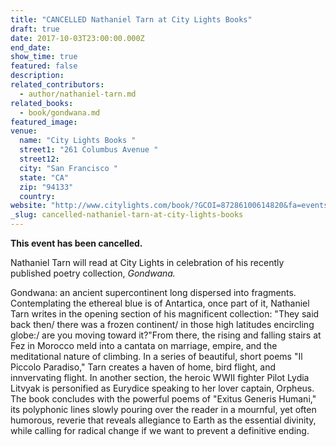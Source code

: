 ```yaml
---
title: "CANCELLED Nathaniel Tarn at City Lights Books"
draft: true
date: 2017-10-03T23:00:00.000Z
end_date:
show_time: true
featured: false
description:
related_contributors:
  - author/nathaniel-tarn.md
related_books:
  - book/gondwana.md
featured_image: 
venue:
  name: "City Lights Books "
  street1: "261 Columbus Avenue "
  street12:
  city: "San Francisco "
  state: "CA"
  zip: "94133"
  country:
website: "http://www.citylights.com/book/?GCOI=87286100614820&fa=events"
_slug: cancelled-nathaniel-tarn-at-city-lights-books
---
```


**This event has been cancelled.**

Nathaniel Tarn will read at City Lights in celebration of his recently published poetry collection, _Gondwana._

Gondwana: an ancient supercontinent long dispersed into fragments. Contemplating the ethereal blue is of Antartica, once part of it, Nathaniel Tarn writes in the opening section of his magnificent collection: "They said back then/ there was a frozen continent/ in those high latitudes encircling globe:/ are you moving toward it?"From there, the rising and falling stairs at Fez in Morocco meld into a cantata on marriage, empire, and the meditational nature of climbing. In a series of beautiful, short poems "Il Piccolo Paradiso," Tarn creates a haven of home, bird flight, and innvervating flight. In another section, the heroic WWII fighter Pilot Lydia Litvyak is personified as Eurydice speaking to her lover captain, Orpheus. The book concludes with the powerful poems of "Exitus Generis Humani," its polyphonic lines slowly pouring over the reader in a mournful, yet often humorous, reverie that reveals allegiance to Earth as the essential divinity, while calling for radical change if we want to prevent a definitive ending.

